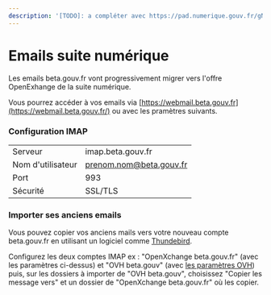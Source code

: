 ```yaml
---
description: '[TODO]: a compléter avec https://pad.numerique.gouv.fr/gNoqGv9GTP22y5LLaajO-w#'
---
```


# Emails suite numérique

Les emails beta.gouv.fr vont progressivement migrer vers l'offre OpenExhange de la suite numérique.

Vous pourrez accéder à vos emails via [https://webmail.beta.gouv.fr](https://webmail.beta.gouv.fr/) ou avec les pramètres suivants.

### Configuration IMAP

|                   |                         |
| ----------------- | ----------------------- |
| Serveur           | imap.beta.gouv.fr       |
| Nom d'utilisateur | prenom.nom@beta.gouv.fr |
| Port              | 993                     |
| Sécurité          | SSL/TLS                 |

### Importer ses anciens emails

Vous pouvez copier vos anciens mails vers votre nouveau compte beta.gouv.fr en utilisant un logiciel comme [Thundebird](https://www.thunderbird.net/fr/).

Configurez les deux comptes IMAP ex : "OpenXchange beta.gouv.fr" (avec les paramètres ci-dessus) et "OVH beta.gouv" (avec [les paramètres OVH](./#id-2.-configurer-la-reception-et-lenvoi-demails)) puis, sur les dossiers à importer de "OVH beta.gouv", choisissez "Copier les message vers" et un dossier de "OpenXchange beta.gouv.fr" où les copier.
